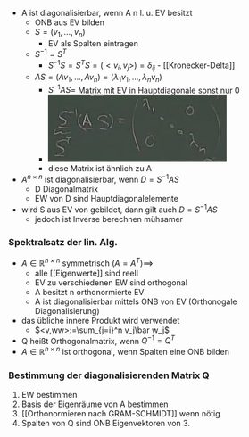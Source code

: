 + A ist diagonalisierbar, wenn A n l. u. EV besitzt
	+ ONB aus EV bilden
	+ $S=(v_1,...,v_n)$
		+ EV als Spalten eintragen
	+ $S^{-1}=S^T$
		+ $S^{-1}S=S^TS=(<v_i,v_j>)=δ_{ij}$ - [[Kronecker-Delta]]
	+ $AS=(Av_1,...,Av_n) = (λ_1v_1,...,λ_nv_n)$
		+ $S^{-1}AS=$ Matrix mit EV in Hauptdiagonale sonst nur 0
		+ ![](../../../z_images/Pasted%20image%2020220105150102.png)
		+ diese Matrix ist ähnlich zu A
+ $A^{n×n}$ ist diagonalisierbar, wenn $D=S^{-1}AS$
	+ D Diagonalmatrix
	+ EW von D sind Hauptdiagonalelemente
+ wird S aus EV von gebildet, dann gilt auch $D=S^{-1}AS$
	+ jedoch ist Inverse berechnen mühsamer

### Spektralsatz  der lin. Alg.
 + $A∈ℝ^{n×n}$ symmetrisch $(A=A^T)$==>
	 + alle [[Eigenwerte]] sind reell
	 + EV zu verschiedenen EW sind orthogonal
	 + A besitzt n orthonormierte EV
	 + A ist diagonalisierbar mittels ONB von EV (Orthonogale Diagonalisierung)
 + das übliche innere Produkt wird verwendet
	 + $<v,ww>:=\sum_{j=i}^n v_j\bar w_j$
 + Q heißt Orthogonalmatrix, wenn $Q^{-1}=Q^T$
 + $A∈ℝ^{n×n}$  ist orthogonal, wenn Spalten eine ONB bilden

### Bestimmung der diagonalisierenden Matrix Q
1. EW bestimmen
2. Basis der Eigenräume von A bestimmen
3. [[Orthonormieren nach GRAM-SCHMIDT]] wenn nötig
4. Spalten von Q sind ONB Eigenvektoren von 3.

